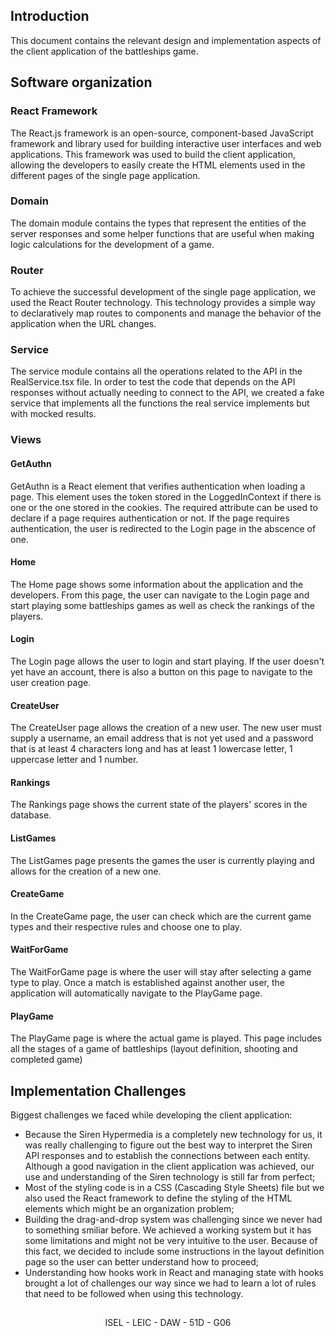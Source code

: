 ## Introduction

This document contains the relevant design and implementation aspects of the client application of the battleships game.

## Software organization

### React Framework

The React.js framework is an open-source, component-based JavaScript framework and library used for building interactive user interfaces and web applications.
This framework was used to build the client application, allowing the developers to easily create the HTML elements used in the different pages of the single page application.

### Domain

The domain module contains the types that represent the entities of the server responses and some helper functions that are useful when making logic calculations for the development of a game.

### Router

To achieve the successful development of the single page application, we used the React Router technology. This technology provides a simple way to declaratively map routes to components and manage the behavior of the application when the URL changes.

### Service

The service module contains all the operations related to the API in the RealService.tsx file.
In order to test the code that depends on the API responses without actually needing to connect to the API, we created a fake service that implements all the functions the real service implements but with mocked results.

### Views

#### GetAuthn

GetAuthn is a React element that verifies authentication when loading a page. This element uses the token stored in the LoggedInContext if there is one or the one stored in the cookies. The required attribute can be used to declare if a page requires authentication or not. If the page requires authentication, the user is redirected to the Login page in the abscence of one.

#### Home

The Home page shows some information about the application and the developers. From this page, the user can navigate to the Login page and start playing some battleships games as well as check the rankings of the players.

#### Login

The Login page allows the user to login and start playing. If the user doesn't yet have an account, there is also a button on this page to navigate to the user creation page.

#### CreateUser

The CreateUser page allows the creation of a new user. The new user must supply a username, an email address that is not yet used and a password that is at least 4 characters long and has at least 1 lowercase letter, 1 uppercase letter and 1 number.

#### Rankings

The Rankings page shows the current state of the players' scores in the database.

#### ListGames

The ListGames page presents the games the user is currently playing and allows for the creation of a new one.

#### CreateGame

In the CreateGame page, the user can check which are the current game types and their respective rules and choose one to play.

#### WaitForGame

The WaitForGame page is where the user will stay after selecting a game type to play. Once a match is established against another user, the application will automatically navigate to the PlayGame page.

#### PlayGame

The PlayGame page is where the actual game is played. This page includes all the stages of a game of battleships (layout definition, shooting and completed game)

## Implementation Challenges

Biggest challenges we faced while developing the client application:

- Because the Siren Hypermedia is a completely new technology for us, it was really challenging to figure out the best way to interpret the Siren API responses and to establish the connections between each entity. Although a good navigation in the client application was achieved, our use and understanding of the Siren technology is still far from perfect;
- Most of the styling code is in a CSS (Cascading Style Sheets) file but we also used the React framework to define the styling of the HTML elements which might be an organization problem;
- Building the drag-and-drop system was challenging since we never had to something smiliar before. We achieved a working system but it has some limitations and might not be very intuitive to the user. Because of this fact, we decided to include some instructions in the layout definition page so the user can better understand how to proceed;
- Understanding how hooks work in React and managing state with hooks brought a lot of challenges our way since we had to learn a lot of rules that need to be followed when using this technology.

##

<p align="center">ISEL - LEIC - DAW - 51D - G06<p>
